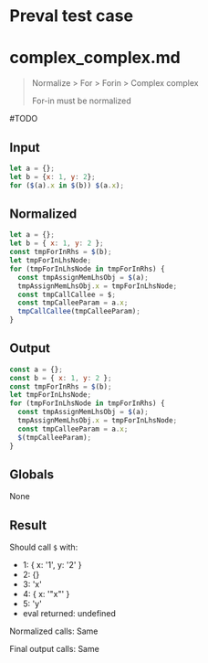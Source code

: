 # Preval test case

# complex_complex.md

> Normalize > For > Forin > Complex complex
>
> For-in must be normalized

#TODO

## Input

`````js filename=intro
let a = {};
let b = {x: 1, y: 2};
for ($(a).x in $(b)) $(a.x);
`````

## Normalized

`````js filename=intro
let a = {};
let b = { x: 1, y: 2 };
const tmpForInRhs = $(b);
let tmpForInLhsNode;
for (tmpForInLhsNode in tmpForInRhs) {
  const tmpAssignMemLhsObj = $(a);
  tmpAssignMemLhsObj.x = tmpForInLhsNode;
  const tmpCallCallee = $;
  const tmpCalleeParam = a.x;
  tmpCallCallee(tmpCalleeParam);
}
`````

## Output

`````js filename=intro
const a = {};
const b = { x: 1, y: 2 };
const tmpForInRhs = $(b);
let tmpForInLhsNode;
for (tmpForInLhsNode in tmpForInRhs) {
  const tmpAssignMemLhsObj = $(a);
  tmpAssignMemLhsObj.x = tmpForInLhsNode;
  const tmpCalleeParam = a.x;
  $(tmpCalleeParam);
}
`````

## Globals

None

## Result

Should call `$` with:
 - 1: { x: '1', y: '2' }
 - 2: {}
 - 3: 'x'
 - 4: { x: '"x"' }
 - 5: 'y'
 - eval returned: undefined

Normalized calls: Same

Final output calls: Same
